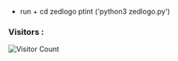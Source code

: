 




+ run +
cd zedlogo
ptint ('python3 zedlogo.py')


### Visitors :

![Visitor Count](https://profile-counter.glitch.me/shazed-x/count.svg)
